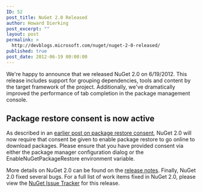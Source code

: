 ```yaml
---
ID: 52
post_title: NuGet 2.0 Released
author: Howard Dierking
post_excerpt: ""
layout: post
permalink: >
  http://devblogs.microsoft.com/nuget/nuget-2-0-released/
published: true
post_date: 2012-06-19 00:00:00
---
```

We're happy to announce that we released NuGet 2.0 on 6/19/2012. This release includes support for grouping dependencies, tools and content by the target framework of the project. Additionally, we've dramatically improved the performance of tab completion in the package management console.

## Package restore consent is now active

As described in an [earlier post on package restore consent][1], NuGet 2.0 will now require that consent be given to enable package restore to go online to download packages. Please ensure that you have provided consent via either the package manager configuration dialog or the EnableNuGetPackageRestore environment variable.

More details on NuGet 2.0 can be found on the [release notes][2]. Finally, NuGet 2.0 fixed several bugs. For a full list of work items fixed in NuGet 2.0, please view the [NuGet Issue Tracker][3] for this release.

 [1]: http://blog.nuget.org/20120518/package-restore-and-consent.html
 [2]: http://docs.nuget.org/docs/release-notes/nuget-2.0
 [3]: http://nuget.codeplex.com/workitem/list/advanced?keyword=&status=Closed&type=All&priority=All&release=NuGet%202.0&assignedTo=All&component=All&sortField=Votes&sortDirection=Descending&page=0